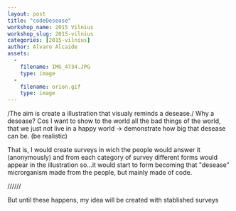 ```yaml
---
layout: post
title: "codeDesease"
workshop_name: 2015 Vilnius
workshop_slug: 2015-vilnius
categories: [2015-vilnius]
author: Alvaro Alcaide
assets:
  -
    filename: IMG_4734.JPG
    type: image
  -
    filename: orion.gif
    type: image
---
```

/The aim is create a illustration that visualy reminds a desease./
Why a desease? Cos I want to show to the world all the bad things of the world, that we just not live in a happy world -> demonstrate how big that desease can be. (be realistic)

That is, I would create surveys in wich the people would answer it (anonymously) and from each category of survey different forms would appear in the  illustration so...it would start to form becoming that "desease" microrganism made from the people, but mainly made of code.

//////

But until these happens, my idea will be created with stablished surveys 


